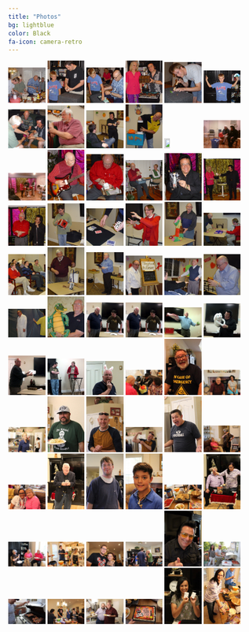 ```yaml
---
title: "Photos"
bg: lightblue
color: Black
fa-icon: camera-retro
---
```


<!--## Setup as user homepage-->

<div class="image-gallery">
<img src="img/img1008a.jpg" width="15%" height="15%"/>
<img src="img/img1008b.jpg" width="15%" height="15%"/>
<img src="img/img1008c.jpg" width="15%" height="15%"/>
<img src="img/img1008d.jpg" width="15%" height="15%"/>
<img src="img/img1008e.jpg" width="15%" height="15%"/>
<img src="img/img1008f.jpg" width="15%" height="15%"/>
<img src="img/img1008g.jpg" width="15%" height="15%"/>
<img src="img/img1010a.jpg" width="15%" height="15%"/>
<img src="img/img1010b.jpg" width="15%" height="15%"/>
<img src="img/img1010c.jpg" width="15%" height="15%"/>
<img src="img/img1010d.jpg" width="15%" height="15%"/>
<img src="img/img1012a.jpg" width="15%" height="15%"/>
<img src="img/img1012b.jpg" width="15%" height="15%"/>
<img src="img/img1012c.jpg" width="15%" height="15%"/>
<img src="img/img1012d.jpg" width="15%" height="15%"/>
<img src="img/img1012e.jpg" width="15%" height="15%"/>
<img src="img/img1012f.jpg" width="15%" height="15%"/>
<img src="img/img1012g.jpg" width="15%" height="15%"/>
<img src="img/img1012h.jpg" width="15%" height="15%"/>
<img src="img/img1101a.jpg" width="15%" height="15%"/>
<img src="img/img1101b.jpg" width="15%" height="15%"/>
<img src="img/img1101c.jpg" width="15%" height="15%"/>
<img src="img/img1101d.jpg" width="15%" height="15%"/>
<img src="img/img1101e.jpg" width="15%" height="15%"/>
<img src="img/img1101f.jpg" width="15%" height="15%"/>
<img src="img/img1101g.jpg" width="15%" height="15%"/>
<img src="img/img1101h.jpg" width="15%" height="15%"/>
<img src="img/img1102a.jpg" width="15%" height="15%"/>
<img src="img/img1102b.jpg" width="15%" height="15%"/>
<img src="img/img1102c.jpg" width="15%" height="15%"/>
<img src="img/img1103a.jpg" width="15%" height="15%"/>
<img src="img/img1106a.jpg" width="15%" height="15%"/>
<img src="img/img1204a.jpg" width="15%" height="15%"/>
<img src="img/img1204a.jpg" width="15%" height="15%"/>
<img src="img/img1204b.jpg" width="15%" height="15%"/>
<img src="img/img1204c.jpg" width="15%" height="15%"/>
<img src="img/img1204d.jpg" width="15%" height="15%"/>
<img src="img/img1204e.jpg" width="15%" height="15%"/>
<img src="img/img1204f.jpg" width="15%" height="15%"/>
<img src="img/photo_1.jpg" width="15%" height="15%"/>
<img src="img/photo_2.jpg" width="15%" height="15%"/>
<img src="img/photo_3.jpg" width="15%" height="15%"/>
<img src="img/photo_4.jpg" width="15%" height="15%"/>
<img src="img/photo_5.jpg" width="15%" height="15%"/>
<img src="img/photo_6.jpg" width="15%" height="15%"/>
<img src="img/photo_7.jpg" width="15%" height="15%"/>
<img src="img/photo_8.jpg" width="15%" height="15%"/>
<img src="img/photo_9.jpg" width="15%" height="15%"/>
<img src="img/Photo_10.jpg" width="15%" height="15%"/>
<img src="img/Photo_11.jpg" width="15%" height="15%"/>
<img src="img/Photo_12.jpg" width="15%" height="15%"/>
<img src="img/Photo_13.jpg" width="15%" height="15%"/>
<img src="img/Photo_14.jpg" width="15%" height="15%"/>
<img src="img/Photo_15.jpg" width="15%" height="15%"/>
<img src="img/Photo_16.jpg" width="15%" height="15%"/>
<img src="img/Photo_17.jpg" width="15%" height="15%"/>
<img src="img/Photo_18.jpg" width="15%" height="15%"/>
<img src="img/Photo_19.jpg" width="15%" height="15%"/>
<img src="img/Photo_20.jpg" width="15%" height="15%"/>
<img src="img/Photo_21.jpg" width="15%" height="15%"/>
<img src="img/Photo_22.jpg" width="15%" height="15%"/>
<img src="img/Photo_23.jpg" width="15%" height="15%"/>
<img src="img/Photo_24.jpg" width="15%" height="15%"/>
<img src="img/Photo_25.jpg" width="15%" height="15%"/>
<img src="img/Photo_27.jpg" width="15%" height="15%"/>
<img src="img/Photo_28.jpg" width="15%" height="15%"/>
<div class="clear"></div>
</div>


<!--- Go click **fork** on the [github project page](https://github.com/t413/SinglePaged)
- Rename your new repository to `**username**.github.io`. (click settings in the right column)
- Clone your repository, **cd into the project**
- Run `git checkout publish && git branch -m master && git push -u origin master && git branch -D gh-pages` to get the *publish* branch as master for a clean, empty starting point.
- On your github project page go to *settings* again and change your **default branch** to ***master***
- Run `git push origin --delete gh-pages` to delete your remote's development branch

Now hop over to [Usage](#usage) to get it running with your own stuff!

**When you publish changes use `git push -u origin master`**

-------------------------


## Setup as standalone project page

- Go click **fork** on the [github project page](https://github.com/t413/SinglePaged)
- Rename your new repository to `whatever you want`. (click settings in the right column)
  * It will go live at yourusername.github.io/**WhateverYouWant**
- Clone your repository, cd into the project
- Run `git checkout publish && git branch -D gh-pages && git branch -m gh-pages && git push -uf origin gh-pages` to swap the *publish* and *gh-pages* branch.

Now hop over to [Usage](#usage) to get it running with your own stuff!

**When you publish changes use `git push -u origin gh-pages`**

-------------------------


## Setup inside existing project

This is the most complicated use-case .. but it's the coolest.
Say you've got your kickass project `github.com/t413/kicker` and want to have
some web presence to post about on [hacker news](http://news.ycombinator.com).
This will create an orphan branch called `gh_pages` in your repository
where you can publish changes, posts, images, and such. It won't alter your code at all.

- `cd` into your project on the command line
- use `git remote add -t publish singlepage git@github.com:t413/SinglePaged.git` to get access to this repository.
- use `git fetch singlepage publish:gh-pages` to fetch the remote branch
- use `git branch --set-upstream gh-pages singlepage/publish && git checkout gh-pages;`
  This creates and checks out an orphan branch called gh-pages that tracks the original and lets you make changes.
- When you run `git push gh-pages:origin/gh-pages` it'll be live at *yourusername.github.io/repositoryName*

Now hop over to [Usage](#usage) to get it running with your own stuff!

**When you publish changes use `git push -u origin gh-pages`**-->
